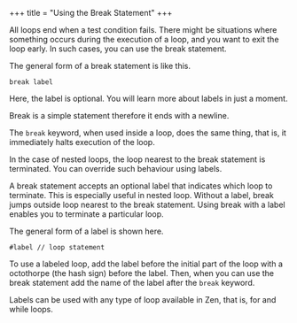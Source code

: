 +++
title = "Using the Break Statement"
+++

All loops end when a test condition fails. There might be situations where
something occurs during the execution of a loop, and you want to exit the loop
early. In such cases, you can use the break statement.

The general form of a break statement is like this.

```
break label
```

Here, the label is optional. You will learn more about labels in just a moment.

Break is a simple statement therefore it ends with a newline.

The `break` keyword, when used inside a loop, does the same thing, that is, it
immediately halts execution of the loop.

In the case of nested loops, the loop nearest to the break statement is terminated.
You can override such behaviour using labels.

A break statement accepts an optional label that indicates which loop to terminate.
This is especially useful in nested loop. Without a label, break jumps outside
loop nearest to the break statement. Using break with a label enables you to
terminate a particular loop.

The general form of a label is shown here.

```
#label // loop statement
```

To use a labeled loop, add the label before the initial part of the loop with a
octothorpe (the hash sign) before the label. Then, when you can use the break
statement add the name of the label after the `break` keyword.

Labels can be used with any type of loop available in Zen, that is, for and while
loops.